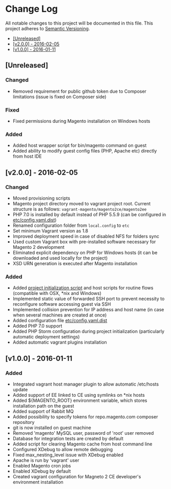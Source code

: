 # Change Log

All notable changes to this project will be documented in this file.
This project adheres to [Semantic Versioning](http://semver.org/).

 * [\[Unreleased\]](#unreleased)
 * [\[v2.0.0\] - 2016-02-05](#v200---2016-02-05)
 * [\[v1.0.0\] - 2016-01-11](#v100---2016-01-11)

## [Unreleased]

### Changed

 - Removed requirement for public github token due to Composer limitations (issue is fixed on Composer side)

### Fixed

 - Fixed permissions during Magento installation on Windows hosts

### Added

 - Added host wrapper script for bin/magento command on guest
 - Added ability to modify guest config files (PHP, Apache etc) directly from host IDE

## [v2.0.0] - 2016-02-05

### Changed

 - Moved provisioning scripts
 - Magento project directory moved to vagrant project root. Current structure is as follows: `vagrant-magento/magento2ce/magento2ee`
 - PHP 7.0 is installed by default instead of PHP 5.5.9 (can be configured in [etc/config.yaml.dist](etc/config.yaml.dist))
 - Renamed configuration folder from `local.config` to `etc`
 - Set minimum Vagrant version as 1.8
 - Improved deployment speed in case of disabled NFS for folders sync
 - Used custom Vagrant box with pre-installed software necessary for Magento 2 development
 - Eliminated explicit dependency on PHP for Windows hosts (it can be downloaded and used locally for the project)
 - XSD URN generation is executed after Magento installation

### Added

 - Added [project initialization script](init_project.sh) and host scripts for routine flows (compatible with OSX, *nix and Windows)
 - Implemented static value of forwarded SSH port to prevent necessity to reconfigure software accessing guest via SSH
 - Implemented collision prevention for IP address and host name (in case when several machines are created at once)
 - Added configuration file [etc/config.yaml.dist](etc/config.yaml.dist)
 - Added PHP 7.0 support
 - Added PHP Storm configuration during project initialization (particularly automatic deployment settings)
 - Added automatic vagrant plugins installation

## [v1.0.0] - 2016-01-11

### Added

 - Integrated vagrant host manager plugin to allow automatic /etc/hosts update 
 - Added support of EE linked to CE using symlinks on *nix hosts 
 - Added ${MAGENTO_ROOT} environment variable, which stores installation path on the guest
 - Added support of Rabbit MQ
 - Added possibility to specify tokens for repo.magento.com composer repository 
 - git is now installed on guest machine
 - Removed 'magento' MySQL user, password of 'root' user removed 
 - Database for integration tests are created by default 
 - Added script for clearing Magento cache from host command line 
 - Configured XDebug to allow remote debugging
 - Fixed max_nesting_level issue with XDebug enabled  
 - Apache is run by 'vagrant' user
 - Enabled Magento cron jobs 
 - Enabled XDebug by default
 - Created vagrant configuration for Magneto 2 CE developer's environment installation
